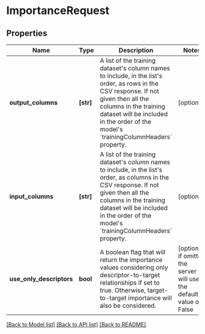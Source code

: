# ImportanceRequest


## Properties
Name | Type | Description | Notes
------------ | ------------- | ------------- | -------------
**output_columns** | **[str]** | A list of the training dataset&#39;s column names to include, in the list&#39;s order, as rows in the CSV response.  If not given then all the columns in the training dataset will be included in the order of the model&#39;s &#x60;trainingColumnHeaders&#x60; property. | [optional] 
**input_columns** | **[str]** | A list of the training dataset&#39;s column names to include, in the list&#39;s order, as columns in the CSV response.  If not given then all the columns in the training dataset will be included in the order of the model&#39;s &#x60;trainingColumnHeaders&#x60; property. | [optional] 
**use_only_descriptors** | **bool** | A boolean flag that will return the importance values considering only descriptor-to-target relationships if set to true. Otherwise, target-to-target importance will also be considered. | [optional]  if omitted the server will use the default value of False

[[Back to Model list]](../README.md#documentation-for-models) [[Back to API list]](../README.md#documentation-for-api-endpoints) [[Back to README]](../README.md)


